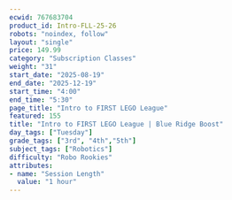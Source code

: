 ```yaml
---
ecwid: 767683704
product_id: Intro-FLL-25-26
robots: "noindex, follow"
layout: "single"
price: 149.99
category: "Subscription Classes"
weight: "31"
start_date: "2025-08-19"
end_date: "2025-12-19"
start_time: "4:00"
end_time: "5:30"
page_title: "Intro to FIRST LEGO League"
featured: 155
title: "Intro to FIRST LEGO League | Blue Ridge Boost"
day_tags: ["Tuesday"]
grade_tags: ["3rd", "4th","5th"]
subject_tags: ["Robotics"]
difficulty: "Robo Rookies"
attributes:
- name: "Session Length"
  value: "1 hour"
---
```

